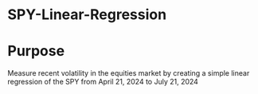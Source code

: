 # SPY-Linear-Regression
# Purpose
Measure recent volatility in the equities market by creating a simple linear regression of the SPY from April 21, 2024 to July 21, 2024